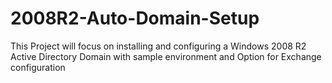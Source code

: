 # 2008R2-Auto-Domain-Setup
This Project will focus on installing and configuring a Windows 2008 R2 Active Directory Domain with sample environment and Option for Exchange configuration
